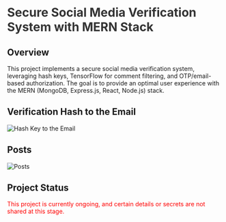 <h1 style="color: #333;">Secure Social Media Verification System with MERN Stack</h1>

  <div class="overview" style="margin-bottom: 20px;">
    <h2>Overview</h2>
    <p>This project implements a secure social media verification system, leveraging hash keys, TensorFlow for comment filtering, and OTP/email-based authorization. The goal is to provide an optimal user experience with the MERN (MongoDB, Express.js, React, Node.js) stack.</p>
  </div>

  <div class="verification-section">
    <h2>Verification Hash to the Email</h2>
    <img src="https://media.licdn.com/dms/image/D5622AQFQhoCP5_Z53Q/feedshare-shrink_800/0/1703179851050?e=1706140800&v=beta&t=L81uqpLNSClMY_lXXxI4qvkxP2VxnPDuv31iW8VXPuA" alt="Hash Key to the Email" style="max-width: 100%; height: auto;">
  </div>

  <div class="posts-section">
    <h2>Posts</h2>
    <img src="https://media.licdn.com/dms/image/D5622AQGJWTKCQEZb4w/feedshare-shrink_2048_1536/0/1703179851890?e=1706140800&v=beta&t=zRBVrltv9CqkcbbDYtStT6bfqwxvY3tlcjIwyvIISQ8" alt="Posts" style="max-width: 100%; height: auto;">
  </div>

  <div class="project-status status">
    <h2>Project Status</h2>
    <p style='color:red'>This project is currently ongoing, and certain details or secrets are not shared at this stage.</p>
  </div>
